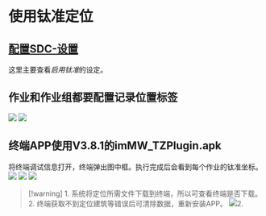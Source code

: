 # 使用钛准定位
## [配置SDC-设置](/系统配置手册/解决方案设置/解决方案设置.md)
这里主要查看*启用钛准*的设定。
## 作业和作业组都要配置记录位置标签
![](./images/钛准1.png)
![](./images/钛准2.png)
## 终端APP使用V3.8.1的imMW_TZPlugin.apk
将终端调试信息打开，终端弹出图中框。执行完成后会看到每个作业的钛准坐标。
![](./images/钛准3.jpg)
![](./images/钛准4.png)
![](./images/钛准5.png)
> [!warning] 1. 系统将定位所需文件下载到终端，所以可查看终端是否下载。2. 终端获取不到定位建筑等错误后可清除数据，重新安装APP。
![](./images/钛准6.png)2. 
